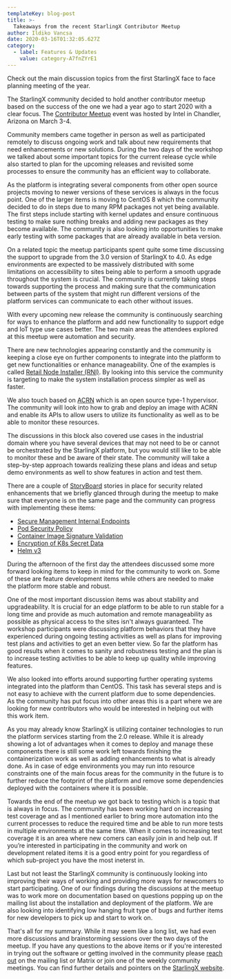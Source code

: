 ```yaml
---
templateKey: blog-post
title: >-
  Takeaways from the recent StarlingX Contributor Meetup
author: Ildiko Vancsa
date: 2020-03-16T01:32:05.627Z
category:
  - label: Features & Updates
    value: category-A7fnZYrE1
---
```


Check out the main discussion topics from the first StarlingX face to face planning meeting of the year. <!-- more -->

The StarlingX community decided to hold another contributor meetup based on the success of the one we had a year ago to start 2020 with a clear focus. The [Contributor Meetup](https://etherpad.openstack.org/p/starlingX-winter-2020-meetup) event was hosted by Intel in Chandler, Arizona on March 3-4.

Community members came together in person as well as participated remotely to discuss ongoing work and talk about new requirements that need enhancements or new solutions. During the two days of the workshop we talked about some important topics for the current release cycle while also started to plan for the upcoming releases and revisited some processes to ensure the community has an efficient way to collaborate.

As the platform is integrating several components from other open source projects moving to newer versions of these services is always in the focus point. One of the larger items is moving to CentOS 8 which the community decided to do in steps due to many RPM packages not yet being available. The first steps include starting with kernel updates and ensure continuous testing to make sure nothing breaks and adding new packages as they become available. The community is also looking into opportunities to make early testing with some packages that are already available in beta version.

On a related topic the meetup participants spent quite some time discussing the support to upgrade from the 3.0 version of StarlingX to 4.0. As edge environments are expected to be massively distributed with some limitations on accessibility to sites being able to perform a smooth upgrade throughout the system is crucial. The community is currently taking steps towards supporting the process and making sure that the communication between parts of the system that might run different versions of the platform services can communicate to each other without issues.

With every upcoming new release the community is continuously searching for ways to enhance the platform and add new functionality to support edge and IoT type use cases better. The two main areas the attendees explored at this meetup were automation and security.

There are new technologies appearing constantly and the community is keeping a close eye on further components to integrate into the platform to get new functionalities or enhance manageability. One of the examples is called [Retail Node Installer  (RNI)](https://github.com/intel/retail-node-installer). By looking into this service the community is targeting to make the system installation process simpler as well as faster.

We also touch based on [ACRN](https://projectacrn.org/) which is an open source type-1 hypervisor. The community will look into how to grab and deploy an image with ACRN and enable its APIs to allow users to utilize its functionality as well as to be able to monitor these resources.

The discussions in this block also covered use cases in the industrial domain where you have several devices that may not need to be or cannot be orchestrated by the StarlingX platform, but you would still like to be able to monitor these and be aware of their state. The community will take a step-by-step approach towards realizing these plans and ideas and setup demo environments as well to show features in action and test them.

There are a couple of [StoryBoard](https://storyboard.openstack.org/#!/project_group/86) stories in place for security related enhancements that we briefly glanced through during the meetup to make sure that everyone is on the same page and the community can progress with implementing these items:

- [Secure Management Internal Endpoints](https://storyboard.openstack.org/#!/story/2007347)
- [Pod Security Policy](https://storyboard.openstack.org/#!/story/2007351)
- [Container Image Signature Validation](https://storyboard.openstack.org/#!/story/2007348)
- [Encryption of K8s Secret Data](https://storyboard.openstack.org/#!/story/2007243)
- [Helm v3](https://storyboard.openstack.org/#!/story/2007000)

During the afternoon of the first day the attendees discussed some more forward looking items to keep in mind for the community to work on. Some of these are feature development items while others are needed to make the platform more stable and robust.

One of the most important discussion items was about stability and upgradeability. It is crucial for an edge platform to be able to run stable for a long time and provide as much automation and remote manageability as possible as physical access to the sites isn't always guaranteed. The workshop participants were discussing platform behaviors that they have experienced during ongoing testing activities as well as plans for improving test plans and activities to get an even better view. So far the platform has good results when it comes to sanity and robustness testing and the plan is to increase testing activities to be able to keep up quality while improving features.

We also looked into efforts around supporting further operating systems integrated into the platform than CentOS. This task has several steps and is not easy to achieve with the current platform due to some dependencies. As the community has put focus into other areas this is a part where we are looking for new contributors who would be interested in helping out with this work item.

As you may already know StarlingX is utilizing container technologies to run the platform services starting from the 2.0 release. While it is already showing a lot of advantages when it comes to deploy and manage these components there is still some work left towards finishing the containerization work as well as adding enhancements to what is already done. As in case of edge environments you may run into resource constraints one of the main focus areas for the community in the future is to further reduce the footprint of the platform and remove some dependencies deployed with the containers where it is possible.

Towards the end of the meetup we got back to testing which is a topic that is always in focus. The community has been working hard on increasing test coverage and as I mentioned earlier to bring more automation into the current processes to reduce the required time and be able to run more tests in multiple environments at the same time. When it comes to increasing test coverage it is an area where new comers can easily join in and help out. If you’re interested in participating in the community and work on development related items it is a good entry point for you regardless of which sub-project you have the most ineterst in.

Last but not least the StarlingX community is continuously looking into improving their ways of working and providing more ways for newcomers to start participating. One of our findings during the discussions at the meetup was to work more on documentation based on questions popping up on the mailing list about the installation and deployment of the platform. We are also looking into identifying low hanging fruit type of bugs and further items for new developers to pick up and start to work on.

That's all for my summary. While it may seem like a long list, we had even more discussions and brainstorming sessions over the two days of the meetup. If you have any questions to the above items or if you're interested in trying out the software or getting involved in the community please [reach out](https://www.starlingx.io/community/) on the mailing list or Matrix or join one of the weekly community meetings. You can find further details and pointers on the [StarlingX website](https://www.starlingx.io).
